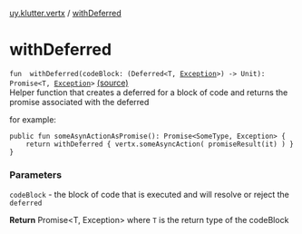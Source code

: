 [uy.klutter.vertx](index.md) / [withDeferred](.)


# withDeferred
<code>fun <T> withDeferred(codeBlock: (Deferred<T, [Exception](http://docs.oracle.com/javase/6/docs/api/java/lang/Exception.html)>) -> Unit): Promise<T, [Exception](http://docs.oracle.com/javase/6/docs/api/java/lang/Exception.html)></code> [(source)](https://github.com/kohesive/klutter/blob/master/vertx3-jdk8/src/main/kotlin/uy/klutter/vertx/Vertx.kt#L397)<br/>
Helper function that creates a deferred for a block of code and returns the promise associated with the deferred

for example:

```
​​​​​public fun someAsynActionAsPromise(): Promise<SomeType, Exception> {
​​​​​    return withDeferred { vertx.someAsyncAction( promiseResult(it) ) }
​​​​​}
```



### Parameters
`codeBlock` - the block of code that is executed and will resolve or reject the `deferred`

**Return**
Promise&lt;T, Exception&gt; where `T` is the return type of the codeBlock


